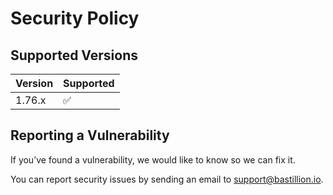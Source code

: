 # Security Policy

## Supported Versions

| Version | Supported          |
| ------- | ------------------ |
| 1.76.x  | :white_check_mark: |

## Reporting a Vulnerability

If you’ve found a vulnerability, we would like to know so we can fix it.

You can report security issues by sending an email to support@bastillion.io.
